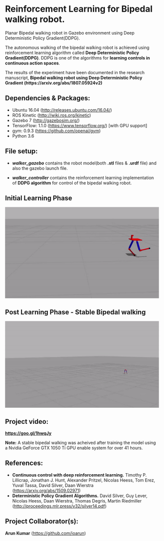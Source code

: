 # Reinforcement Learning for Bipedal walking robot.
Planar Bipedal walking robot in Gazebo environment using Deep Deterministic Policy Gradient(DDPG).

The autonomous walking of the bipedal walking robot is achieved using reinforcement learning algorithm called <b>Deep Deterministic Policy Gradient(DDPG)</b>. DDPG is one of the algorithms for <b>learning controls in continuous action spaces</b>.
<p>The results of the experiment have been documented in the research manuscript, <b>Bipedal walking robot using Deep Deterministic Policy Gradient (https://arxiv.org/abs/1807.05924v2)</b></p>

## Dependencies & Packages:
- Ubuntu 16.04 (http://releases.ubuntu.com/16.04/)
- ROS Kinetic (http://wiki.ros.org/kinetic)
- Gazebo 7 (http://gazebosim.org/)
- TensorFlow: 1.1.0 (https://www.tensorflow.org/) [with GPU support] 
- gym: 0.9.3 (https://github.com/openai/gym)
- Python 3.6

## File setup:
- ***walker_gazebo*** contains the robot model(both **.stl** files & **.urdf** file) and also the gazebo launch file.

- ***walker_controller*** contains the reinforcement learning implementation of ****DDPG algorithm**** for control of the bipedal walking robot.
 
 ## Initial Learning Phase
<p align= "center">
  <img src="walker_controller/src/training_1.gif/">
</p>

  ## Post Learning Phase - Stable Bipedal walking
<p align= "center">
  <img src="walker_controller/src/trained.gif/">
</p>

## Project video: 
**https://goo.gl/1hwqJy**

**Note:** A stable bipedal walking was acheived after training the model using a Nvidia GeForce GTX 1050 Ti GPU enable system for over 41 hours.

## References:
- **Continuous control with deep reinforcement learning.** Timothy P. Lillicrap, Jonathan J. Hunt, Alexander Pritzel, Nicolas Heess, Tom Erez, Yuval Tassa, David Silver, Daan Wierstra (https://arxiv.org/abs/1509.02971)
- **Deterministic Policy Gradient Algorithms.** David Silver, Guy Lever, Nicolas Heess, Daan Wierstra,  Thomas Degris,  Martin Riedmiller (http://proceedings.mlr.press/v32/silver14.pdf)

## Project Collaborator(s): 
**Arun Kumar** (https://github.com/ioarun)
